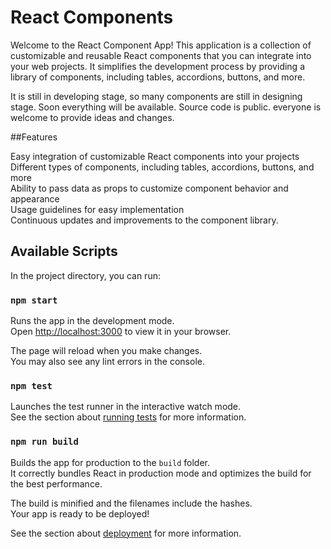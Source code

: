 # React Components

Welcome to the React Component App! This application is a collection of customizable and reusable React components that you can integrate into your web projects. It simplifies the development process by providing a library of components, including tables, accordions, buttons, and more.  

It is still in developing stage, so many components are still in designing stage. Soon everything will be available. Source code is public. everyone is welcome to provide ideas and changes. 

##Features  

Easy integration of customizable React components into your projects  
Different types of components, including tables, accordions, buttons, and more  
Ability to pass data as props to customize component behavior and appearance  
Usage guidelines for easy implementation  
Continuous updates and improvements to the component library.  
 

## Available Scripts

In the project directory, you can run:

### `npm start`

Runs the app in the development mode.\
Open [http://localhost:3000](http://localhost:3000) to view it in your browser.

The page will reload when you make changes.\
You may also see any lint errors in the console.

### `npm test`

Launches the test runner in the interactive watch mode.\
See the section about [running tests](https://facebook.github.io/create-react-app/docs/running-tests) for more information.

### `npm run build`

Builds the app for production to the `build` folder.\
It correctly bundles React in production mode and optimizes the build for the best performance.

The build is minified and the filenames include the hashes.\
Your app is ready to be deployed!

See the section about [deployment](https://facebook.github.io/create-react-app/docs/deployment) for more information.


